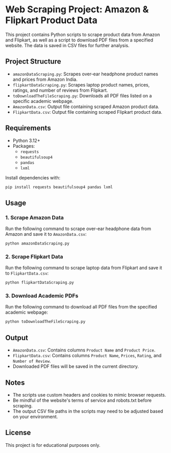 # Web Scraping Project: Amazon & Flipkart Product Data

This project contains Python scripts to scrape product data from Amazon and Flipkart, as well as a script to download PDF files from a specified website. The data is saved in CSV files for further analysis.

## Project Structure

- `amazonDataScraping.py`: Scrapes over-ear headphone product names and prices from Amazon India.
- `flipkartDataScraping.py`: Scrapes laptop product names, prices, ratings, and number of reviews from Flipkart.
- `toDownloadTheFileScraping.py`: Downloads all PDF files listed on a specific academic webpage.
- `AmazonData.csv`: Output file containing scraped Amazon product data.
- `FlipkartData.csv`: Output file containing scraped Flipkart product data.

## Requirements

- Python 3.12+
- Packages:
  - `requests`
  - `beautifulsoup4`
  - `pandas`
  - `lxml`

Install dependencies with:

```sh
pip install requests beautifulsoup4 pandas lxml
```

## Usage

### 1. Scrape Amazon Data

Run the following command to scrape over-ear headphone data from Amazon and save it to `AmazonData.csv`:

```sh
python amazonDataScraping.py
```

### 2. Scrape Flipkart Data

Run the following command to scrape laptop data from Flipkart and save it to `FlipkartData.csv`:

```sh
python flipkartDataScraping.py
```

### 3. Download Academic PDFs

Run the following command to download all PDF files from the specified academic webpage:

```sh
python toDownloadTheFileScraping.py
```

## Output

- `AmazonData.csv`: Contains columns `Product Name` and `Product Price`.
- `FlipkartData.csv`: Contains columns `Product Name`, `Prices`, `Rating`, and `Number of Review`.
- Downloaded PDF files will be saved in the current directory.

## Notes

- The scripts use custom headers and cookies to mimic browser requests.
- Be mindful of the website's terms of service and robots.txt before scraping.
- The output CSV file paths in the scripts may need to be adjusted based on your environment.

## License

This project is for educational purposes only.
